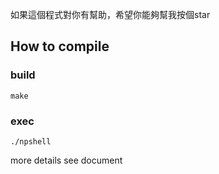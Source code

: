 
如果這個程式對你有幫助，希望你能夠幫我按個star
## How to compile
### build
```
make
```
### exec
```
./npshell
```

more details see document
